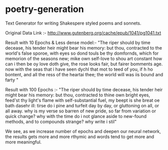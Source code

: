 # poetry-generation
Text Generator for writing Shakespere styled poems and sonnets.

Original Data Link :- http://www.gutenberg.org/cache/epub/1041/pg1041.txt

Result with 10 Epochs & Less dense model:- 
"The riper should by time decease,
his tender heir might bear his memory:
but thou, contracted to the world's false sporoe,
with eyes so dond touls be thy domfornds,
which for memorion of the seasons new;
mike own self-love to shou art constant
how can i then be oy love doth give,
the rose looks fair, but fairer bomments age.
now with the seas that i have seen dychl
that mot to teed of you, if h ho bontent,
and all the ress of the heartai thee;
the world will was iis bound and farty "

Result with 100 Epochs :- 
"The riper should by time decease,
his tender heir might bear his memory:
but thou, contracted to thine own bright eyes,
feed'st thy light's flame with self-substantial fuel,
my beept is she breat oe bath dasehr ill:
tirse do i pine and turfeit day by day,
or gluttoning on all, or all away.
why is my verse so barren of new pride,
so far from variation or quick change?
why with the time do i not glance aside
to new-found methods, and to compounds strange?
why write i stil"

We see, as we increase number of epochs and deepen our neural network, the results gets more and more rthymic and words tend to get more and more meaningful.
